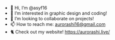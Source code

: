 - 👋 Hi, I’m @asyf16
- 👀 I’m interested in graphic design and coding!
- 💞️ I’m looking to collaborate on projects!
- 📫 How to reach me: aurorashi16@gmail.com
- 🐈 Check out my website! https://aurorashi.live/
